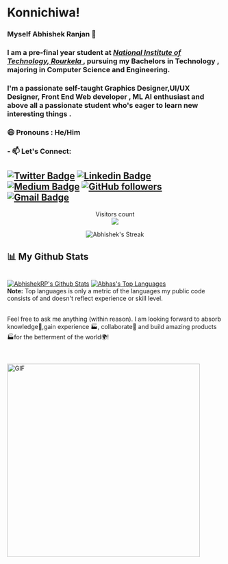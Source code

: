 #  Konnichiwa!
###  Myself Abhishek Ranjan 👋

### I am a pre-final year student at [ *National Institute of Technology, Rourkela* ](https://www.nitrkl.ac.in/) , pursuing my Bachelors in Technology , majoring  in Computer Science and Engineering.
### I'm a passionate self-taught Graphics Designer,UI/UX Designer, Front End Web developer , ML AI enthusiast and above all a passionate student who's eager to learn new interesting things .
### 😄 Pronouns :  He/Him


### - 📫 Let's Connect:
<!--   - E-Mail : [aviranjan444@gmail.com](mailto:aviranjan444@gmail.com)
  - LinkedIn : [Abhishek Ranjan](https://www.linkedin.com/in/abhishek-ranjan-2002/)
  - Instagram : [Abhishek Ranjan](https://www.instagram.com/___abhis._/) -->
  [![Twitter Badge](https://img.shields.io/badge/-@AbhishekRanjan-1ca0f1?style=flat-square&labelColor=1ca0f1&logo=twitter&logoColor=white&link=https://twitter.com/abhishek_rp2002)](https://twitter.com/abhishek_rp2002) [![Linkedin Badge](https://img.shields.io/badge/-@AbhishekRanjan-blue?style=flat-square&logo=Linkedin&logoColor=white&link=https://www.linkedin.com/in/abhishek-ranjan-2002/)](https://www.linkedin.com/in/abhishek-ranjan-2002/) [![Medium Badge](https://img.shields.io/badge/-@Abhishek-03a57a?style=flat-square&labelColor=000000&logo=Medium&link=https://medium.com/@aviranjan2121/)](https://medium.com/@aviranjan2121)
[![GitHub followers](https://img.shields.io/github/followers/AbhishekRP2002?label=Follow&style=social)](https://github.com/AbhishekRP2002/?tab=follow)
[![Gmail Badge](https://img.shields.io/badge/-aviranjan444@gmail.com-c14438?style=flat-square&logo=Gmail&logoColor=white&link=mailto:aviranjan444@gmail.com)](mailto:aviranjan444@gmail.com)
---

  
<p align="center"> 
  Visitors count<br>
  <img src="https://profile-counter.glitch.me/AbhishekRP2002/count.svg" />
 </p>
<p align="center">
        <img title="🔥 Get streak stats for your profile at git.io/streak-stats" alt="Abhishek's Streak" src="https://github-readme-streak-stats.herokuapp.com/?user=AbhishekRP2002&theme=black-ice&hide_border=true&stroke=0000&background=060A0CD0"/>
</p>

## 📊 My Github Stats

  <br/>
    <a href="https://github.com/AbhishekRP2002"><img alt="AbhishekRP's Github Stats" src="https://github-readme-stats.vercel.app/api?username=AbhishekRP2002&show_icons=true&count_private=true&theme=react&hide_border=true&bg_color=0D1117" /></a>
  <a href="https://github.com/Abhas-15"><img alt="Abhas's Top Languages" src="https://github-readme-stats.vercel.app/api/top-langs/?username=AbhishekRP2002&langs_count=8&count_private=true&layout=compact&theme=react&hide_border=true&bg_color=0D1117" /></a>
  <br/>
  <b>Note:</b> Top languages is only a metric of the languages my public code consists of and doesn't reflect experience or skill level.


<br/>

<br/>

 Feel free to ask me anything (within reason). I am looking forward to absorb knowledge🧠,gain experience 🏭, collaborate🤝 and build amazing products 🏭for the betterment of the world🌍!
 
 <br/>
 
 <br/>
 
 <img hight="320" width="450" align="center" alt="GIF" src="https://in.pinterest.com/pin/721772277761982095/">
 
 <br/>

